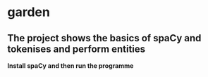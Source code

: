 # garden
## The project shows the basics of spaCy and tokenises and perform entities
**Install spaCy and then run the programme** 
